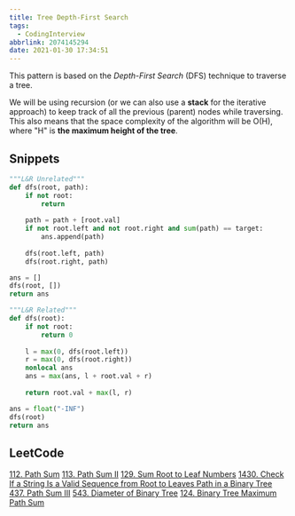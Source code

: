 ```yaml
---
title: Tree Depth-First Search
tags:
  - CodingInterview
abbrlink: 2074145294
date: 2021-01-30 17:34:51
---
```

This pattern is based on the _Depth-First Search_ (DFS) technique to traverse a tree.

We will be using recursion (or we can also use a **stack** for the iterative approach) to keep track of all the previous (parent) nodes while traversing. This also means that the space complexity of the algorithm will be O(H), where "H" is **the maximum height of the tree**.

## Snippets
```python
"""L&R Unrelated"""
def dfs(root, path):
    if not root:
        return
    
    path = path + [root.val]
    if not root.left and not root.right and sum(path) == target:
        ans.append(path)
    
    dfs(root.left, path)
    dfs(root.right, path)

ans = []
dfs(root, [])
return ans
```
```python
"""L&R Related"""
def dfs(root):
    if not root:
        return 0
    
    l = max(0, dfs(root.left))
    r = max(0, dfs(root.right))
    nonlocal ans
    ans = max(ans, l + root.val + r)
    
    return root.val + max(l, r)

ans = float("-INF")
dfs(root)
return ans
```

## LeetCode
[112. Path Sum](https://leetcode.com/problems/path-sum/)
[113. Path Sum II](https://leetcode.com/problems/path-sum-ii/)
[129. Sum Root to Leaf Numbers](https://leetcode.com/problems/sum-root-to-leaf-numbers/)
[1430. Check If a String Is a Valid Sequence from Root to Leaves Path in a Binary Tree](https://leetcode.com/problems/check-if-a-string-is-a-valid-sequence-from-root-to-leaves-path-in-a-binary-tree/)
[437. Path Sum III](https://leetcode.com/problems/path-sum-iii/)
[543. Diameter of Binary Tree](https://leetcode.com/problems/diameter-of-binary-tree/)
[124. Binary Tree Maximum Path Sum](https://leetcode.com/problems/binary-tree-maximum-path-sum/)
